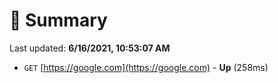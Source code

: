 # 📖 Summary
Last updated: **6/16/2021, 10:53:07 AM**

- `GET` [https://google.com](https://google.com) - **Up** (258ms)
